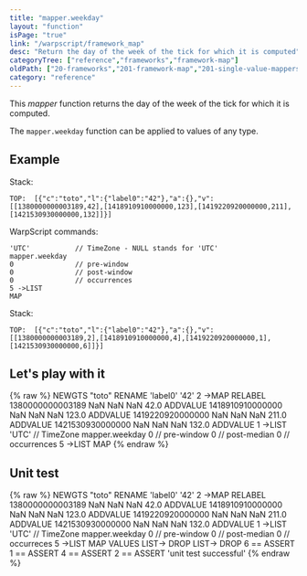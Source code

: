 ```yaml
---
title: "mapper.weekday"
layout: "function"
isPage: "true"
link: "/warpscript/framework_map"
desc: "Return the day of the week of the tick for which it is computed"
categoryTree: ["reference","frameworks","framework-map"]
oldPath: ["20-frameworks","201-framework-map","201-single-value-mappers","278-mapper_weekday.html.md"]
category: "reference"
---
```

 

This *mapper* function returns the day of the week of the tick for which it is computed.

The `mapper.weekday` function can be applied to values of any type.


## Example ##

Stack:

    TOP:  [{"c":"toto","l":{"label0":"42"},"a":{},"v":[[1380000000003189,42],[1418910910000000,123],[1419220920000000,211],[1421530930000000,132]]}]

WarpScript commands:

	'UTC'			// TimeZone - NULL stands for 'UTC'
    mapper.weekday
    0				// pre-window
    0				// post-window
    0				// occurrences
    5 ->LIST
    MAP

Stack: 

    TOP:  [{"c":"toto","l":{"label0":"42"},"a":{},"v":[[1380000000003189,2],[1418910910000000,4],[1419220920000000,1],[1421530930000000,6]]}]

## Let's play with it ##

{% raw %}
<warp10-warpscript-widget>NEWGTS "toto" RENAME 
'label0' '42' 2 ->MAP RELABEL
1380000000003189 NaN NaN NaN  42.0 ADDVALUE
1418910910000000 NaN NaN NaN 123.0 ADDVALUE
1419220920000000 NaN NaN NaN 211.0 ADDVALUE
1421530930000000 NaN NaN NaN 132.0 ADDVALUE
1 ->LIST
'UTC'			// TimeZone
mapper.weekday
0  				// pre-window
0  				// post-median
0  				// occurrences
5 ->LIST
MAP
</warp10-warpscript-widget>
{% endraw %}    


## Unit test ##

{% raw %}
<warp10-warpscript-widget>NEWGTS "toto" RENAME 
'label0' '42' 2 ->MAP RELABEL
1380000000003189 NaN NaN NaN  42.0 ADDVALUE
1418910910000000 NaN NaN NaN 123.0 ADDVALUE
1419220920000000 NaN NaN NaN 211.0 ADDVALUE
1421530930000000 NaN NaN NaN 132.0 ADDVALUE
1 ->LIST
'UTC'			// TimeZone
mapper.weekday
0  				// pre-window
0  				// post-median
0  				// occurreces
5 ->LIST
MAP
VALUES LIST-> DROP
LIST-> DROP
6 == ASSERT
1 == ASSERT
4 == ASSERT
2 == ASSERT
'unit test successful'
</warp10-warpscript-widget>
{% endraw %}